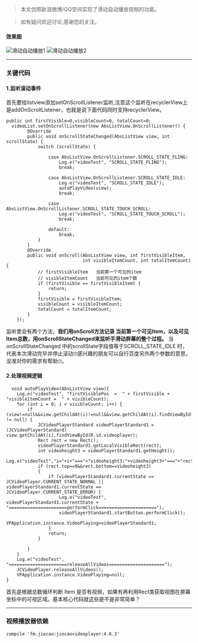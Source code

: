 > 本文仿照新浪微博/QQ空间实现了滑动自动播放视频的功能。

>如有疑问欢迎讨论,感谢您的关注。

<!-- more --> 

#### 效果图
![滑动自动播放1](http://i2.buimg.com/567571/fb49b7d9d13947bf.gif)
![滑动自动播放2](http://i2.buimg.com/567571/f5c131c21ba350e1.gif)

---

### 关键代码
#### 1.监听滚动事件
首先要给listview添加setOnScrollListener监听,注意这个监听在recyclerView上是addOnScrollListener，也就是说下面代码同时支持recyclerView。

	public int firstVisible=0,visibleCount=0, totalCount=0;
	  videoList.setOnScrollListener(new AbsListView.OnScrollListener() {
            @Override
            public void onScrollStateChanged(AbsListView view, int scrollState) {
                switch (scrollState) {
                
                    case AbsListView.OnScrollListener.SCROLL_STATE_FLING:
                        Log.e("videoTest", "SCROLL_STATE_FLING");
                        break;
                        
                    case AbsListView.OnScrollListener.SCROLL_STATE_IDLE:
                        Log.e("videoTest", "SCROLL_STATE_IDLE");
                        autoPlayVideo(view);
                        break;
                        
                    case AbsListView.OnScrollListener.SCROLL_STATE_TOUCH_SCROLL:
                        Log.e("videoTest", "SCROLL_STATE_TOUCH_SCROLL");
                        break;
                        
                    default:
                        break;
                }
            }   
            @Override
            public void onScroll(AbsListView view, int firstVisibleItem,
                                 int visibleItemCount, int totalItemCount) {
                // firstVisibleItem   当前第一个可见的item
                // visibleItemCount   当前可见的item个数
                if (firstVisible == firstVisibleItem) {
                    return;
                }
                firstVisible = firstVisibleItem;
                visibleCount = visibleItemCount;
                totalCount = totalItemCount;
            }
        });
        
 监听里会有两个方法，**我们用onScroll方法记录 当前第一个可见Item，以及可见Item总数，用onScrollStateChanged来监听手滑动屏幕的整个过程。** 当onScrollStateChanged 中的scrollState字段值等于SCROLL_STATE_IDLE 时，代表本次滑动完毕并停止滚动🙄感兴趣的朋友可以自行百度另外两个参数的意思，没准对你的需求有帮助🙄。
 
 #### 2.处理视频逻辑
 	
 	  void autoPlayVideo(AbsListView view){
        Log.e("videoTest", "firstVisiblePos  =  " + firstVisible + "visibleItemCount =  " + visibleCount);
        for (int i = 0; i < visibleCount; i++) {
            if (view!=null&&view.getChildAt(i)!=null&&view.getChildAt(i).findViewById(R.id.videoplayer) != null) {
                JCVideoPlayerStandard videoPlayerStandard1 = (JCVideoPlayerStandard) view.getChildAt(i).findViewById(R.id.videoplayer);
                Rect rect = new Rect();
                videoPlayerStandard1.getLocalVisibleRect(rect);
                int videoheight3 = videoPlayerStandard1.getHeight();
                Log.e("videoTest","i="+i+"==="+"videoheight3:"+videoheight3+"==="+"rect.top:"+rect.top+"==="+"rect.bottom:"+rect.bottom);
                if (rect.top==0&&rect.bottom==videoheight3)
                {
                    if (videoPlayerStandard1.currentState == JCVideoPlayer.CURRENT_STATE_NORMAL || videoPlayerStandard1.currentState == JCVideoPlayer.CURRENT_STATE_ERROR) {
                        Log.e("videoTest", videoPlayerStandard1.currentState + "======================performClick======================");
                        videoPlayerStandard1.startButton.performClick();
                        VPApplication.instance.VideoPlaying=videoPlayerStandard1;
                    }
                    return;
                }

            }
        }
        Log.e("videoTest", "======================releaseAllVideos=====================");
        JCVideoPlayer.releaseAllVideos();
        VPApplication.instance.VideoPlaying=null;
    }
    
 首先是根据总数循环判断 Item 是否有视频，如果有再利用Rect类获取视图在屏幕坐标中的可视区域。基本核心代码就这些是不是非常简单？
 
 ----

### 视频播放器依赖
   	compile 'fm.jiecao:jiecaovideoplayer:4.6.3' 
 
